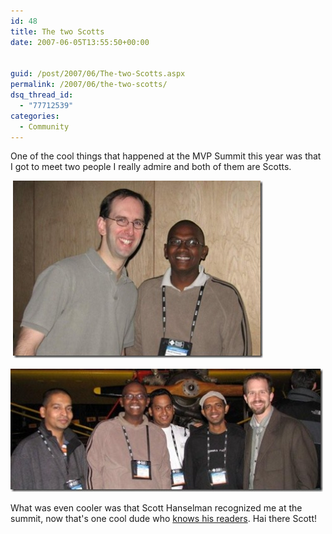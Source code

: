 ```yaml
---
id: 48
title: The two Scotts
date: 2007-06-05T13:55:50+00:00


guid: /post/2007/06/The-two-Scotts.aspx
permalink: /2007/06/the-two-scotts/
dsq_thread_id:
  - "77712539"
categories:
  - Community
---
```

<p>One of the cool things that happened at the MVP Summit this year was that I got to meet two people I really admire and both of them are Scotts. </p> <p>&nbsp;<a href="https://merill.net/wp-content/uploads/binary/ScottHanselmansuredoesknowhisreaders_9362/Scott_Guthrie_Merill.jpg" atomicselection="true"><img style="border-top-width: 0px; border-left-width: 0px; border-bottom-width: 0px; border-right-width: 0px" height="284" alt="Scott Guthrie Merill" src="/wp-content/uploads/binary/ScottHanselmansuredoesknowhisreaders_9362/Scott_Guthrie_Merill_thumb.jpg" width="400" border="0"></a> </p> <p><a href="https://merill.net/wp-content/uploads/binary/ScottHanselmansuredoesknowhisreaders_9362/Scott_Hanselman_Merill.jpg" atomicselection="true"><img style="border-top-width: 0px; border-left-width: 0px; border-bottom-width: 0px; border-right-width: 0px" height="197" alt="Scott Hanselman Merill MVPs" src="/wp-content/uploads/binary/ScottHanselmansuredoesknowhisreaders_9362/Scott_Hanselman_Merill_thumb.jpg" width="500" border="0"></a> </p> <p>What was even cooler was that Scott Hanselman recognized me at the summit, now that's one cool dude who <a href="http://www.hanselman.com/blog/BlogInteresting32WaysToKeepYourBlogFromSucking.aspx">knows his readers</a>. Hai there Scott!</p>